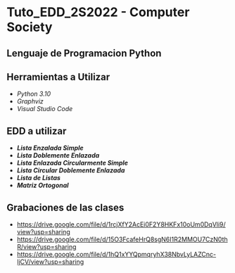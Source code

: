 # Tuto_EDD_2S2022 - Computer Society

## **Lenguaje de Programacion Python**

## Herramientas a Utilizar
* _Python 3.10_
* _Graphviz_
* _Visual Studio Code_

## EDD a utilizar
* **_Lista Enzalada Simple_**
* **_Lista Doblemente Enlazada_**
* **_Lista Enlazada Circularmente Simple_**
* _**Lista Circular Doblemente Enlazada**_
* **_Lista de Listas_**
* **_Matriz Ortogonal_**

## Grabaciones de las clases

* https://drive.google.com/file/d/1rcjXfY2AcEi0F2Y8HKFx10oUm0DqVli9/view?usp=sharing
* https://drive.google.com/file/d/15O3FcafeHrQ8sgN6I1R2MMOU7CzN0thR/view?usp=sharing
* https://drive.google.com/file/d/1hQ1xYYQpmqryhX38NbvLyLAZCnc-ljCV/view?usp=sharing